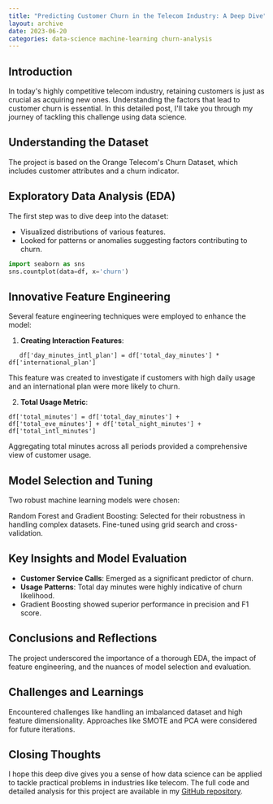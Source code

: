 ```yaml
---
title: "Predicting Customer Churn in the Telecom Industry: A Deep Dive"
layout: archive
date: 2023-06-20
categories: data-science machine-learning churn-analysis
---
```


## Introduction

In today's highly competitive telecom industry, retaining customers is just as crucial as acquiring new ones. Understanding the factors that lead to customer churn is essential. In this detailed post, I'll take you through my journey of tackling this challenge using data science.

## Understanding the Dataset

The project is based on the Orange Telecom's Churn Dataset, which includes customer attributes and a churn indicator.

## Exploratory Data Analysis (EDA)

The first step was to dive deep into the dataset:

- Visualized distributions of various features.
- Looked for patterns or anomalies suggesting factors contributing to churn.

```python
import seaborn as sns
sns.countplot(data=df, x='churn')
```

## Innovative Feature Engineering

Several feature engineering techniques were employed to enhance the model:

1. **Creating Interaction Features**:

```
   df['day_minutes_intl_plan'] = df['total_day_minutes'] * df['international_plan']
```

This feature was created to investigate if customers with high daily usage and an international plan were more likely to churn.

2. **Total Usage Metric**:

```
df['total_minutes'] = df['total_day_minutes'] + df['total_eve_minutes'] + df['total_night_minutes'] + df['total_intl_minutes']
```

Aggregating total minutes across all periods provided a comprehensive view of customer usage.

## Model Selection and Tuning

Two robust machine learning models were chosen:

Random Forest and Gradient Boosting: Selected for their robustness in handling complex datasets. Fine-tuned using grid search and cross-validation.


## Key Insights and Model Evaluation

- **Customer Service Calls**: Emerged as a significant predictor of churn.
- **Usage Patterns**: Total day minutes were highly indicative of churn likelihood.
- Gradient Boosting showed superior performance in precision and F1 score.

## Conclusions and Reflections

The project underscored the importance of a thorough EDA, the impact of feature engineering, and the nuances of model selection and evaluation.

## Challenges and Learnings

Encountered challenges like handling an imbalanced dataset and high feature dimensionality. Approaches like SMOTE and PCA were considered for future iterations.

## Closing Thoughts

I hope this deep dive gives you a sense of how data science can be applied to tackle practical problems in industries like telecom. The full code and detailed analysis for this project are available in my [GitHub repository](#).



